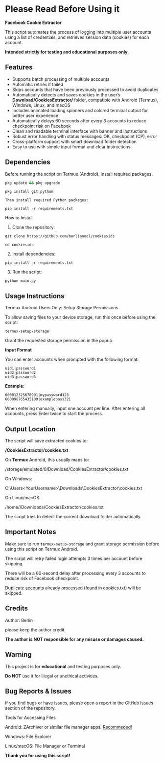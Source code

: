 # Please Read Before Using it
**Facebook Cookie Extractor**

This script automates the process of logging into multiple user accounts using a list of credentials, and retrieves session data (cookies) for each account.

**Intended strictly for testing and educational purposes only.**

## Features

- Supports batch processing of multiple accounts
- Automatic retries if failed
- Skips accounts that have been previously processed to avoid duplicates
- Automatically detects and saves cookies in the user’s **Download/CookiesExtractor/** folder, compatible with Android (Termux), Windows, Linux, and macOS
- Includes animated loading spinners and colored terminal output for better user experience
- Automatically delays 60 seconds after every 3 accounts to reduce checkpoint risk on Facebook
- Clean and readable terminal interface with banner and instructions
- Robust error handling with status messages: OK, checkpoint (CP), error
- Cross-platform support with smart download folder detection
- Easy to use with simple input format and clear instructions

## Dependencies

Before running the script on Termux (Android), install required packages:

```bash
pkg update && pkg upgrade
```
```
pkg install git python
```
```
Then install required Python packages:
```
```
pip install -r requirements.txt
```

How to Install

1. Clone the repository:


```
git clone https://github.com/berlianoel/cookiesids
```
```
cd cookiesids
```

2. Install dependencies:
```
pip install -r requirements.txt
```

3. Run the script:
```
python main.py
```

## Usage Instructions

Termux Android Users Only: Setup Storage Permissions

To allow saving files to your device storage, run this once before using the script:
```
termux-setup-storage
```
Grant the requested storage permission in the popup.


**Input Format**

You can enter accounts when prompted with the following format:
```
uid1|password1
uid2|password2
uid3|password3
```
**Example:**
```
600012325678901|mypassword123
600098765432109|examplepass321
```
When entering manually, input one account per line. After entering all accounts, press Enter twice to start the process.


## Output Location

The script will save extracted cookies to:

**<Download Folder>/CookiesExtractor/cookies.txt**

On **Termux** Android, this usually maps to:

/storage/emulated/0/Download/CookiesExtractor/cookies.txt

On Windows:

C:\Users\<YourUsername>\Downloads\CookiesExtractor\cookies.txt

On Linux/macOS:

/home/<YourUsername>/Downloads/CookiesExtractor/cookies.txt


The script tries to detect the correct download folder automatically.

## Important Notes

Make sure to run ```termux-setup-storage``` and grant storage permission before using this script on Termux Android.

The script will retry failed login attempts 3 times per account before skipping.

There will be a 60-second delay after processing every 3 accounts to reduce risk of Facebook checkpoint.

Duplicate accounts already processed (found in cookies.txt) will be skipped.

## Credits

Author: Berlin

please keep the author credit.

**The author is NOT responsible for any misuse or damages caused.**


## Warning

This project is for **educational** and testing purposes only.

**Do NOT** use it for illegal or unethical activities.


## Bug Reports & Issues

If you find bugs or have issues, please open a report in the GitHub Issues section of the repository.


Tools for Accessing Files

Android: ZArchiver or similar file manager apps. [Recommeded!](https://sfile.mobi/bA40eZ1Lag7)

Windows: File Explorer

Linux/macOS: File Manager or Terminal


**Thank you for using this script!**

